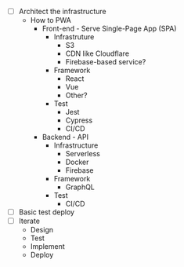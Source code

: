 - [ ] Architect the infrastructure
  - How to PWA
    - Front-end - Serve Single-Page App (SPA)
      - Infrastruture
        - S3
        - CDN like Cloudflare
        - Firebase-based service?
      - Framework
        - React
        - Vue
        - Other?
      - Test
        - Jest
        - Cypress
        - CI/CD
    - Backend - API
      - Infrastructure
        - Serverless
        - Docker
        - Firebase
      - Framework
        - GraphQL
      - Test
        - CI/CD
- [ ] Basic test deploy
- [ ] Iterate
  - Design
  - Test
  - Implement
  - Deploy